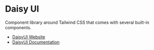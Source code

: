 # Daisy UI

Component library around Tailwind CSS that comes with several built-in components.

- [DaisyUI Website](https://daisyui.com/)
- [DaisyUI Documentation](https://daisyui.com/docs/install/)